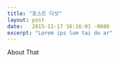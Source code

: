```yaml
---
title: "포스트 다섯"
layout: post
date:   2015-11-17 16:16:01 -0600
excerpt: "Lorem ips lum tai do ar"
---
```

About That